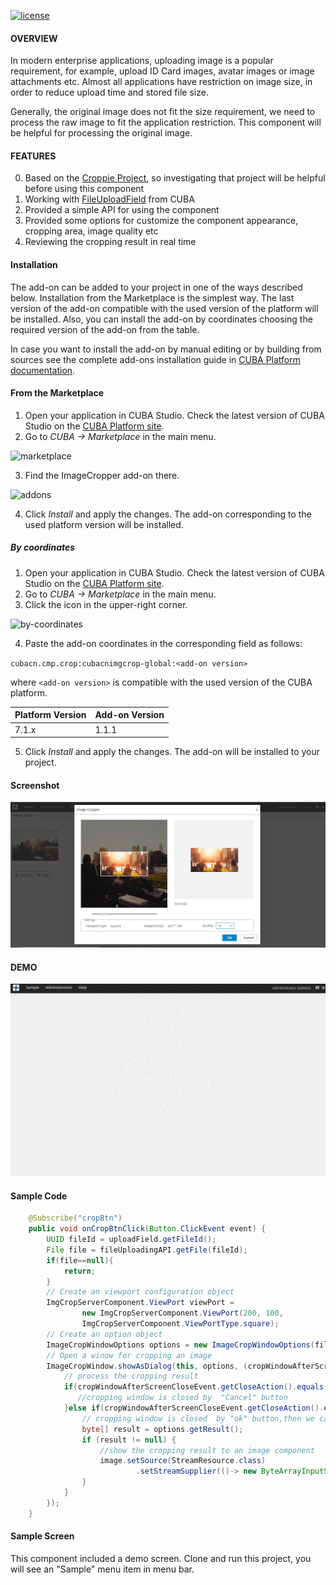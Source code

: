 [![license](https://img.shields.io/badge/license-Apache%20License%202.0-blue.svg?style=flat)](http://www.apache.org/licenses/LICENSE-2.0)
 
#### OVERVIEW

In modern enterprise applications, uploading image is a popular requirement, for example, upload ID Card images, avatar images or image attachments etc.
Almost all applications have restriction on image size, in order to reduce upload time and stored file size.

Generally, the original image does not fit the size requirement, we need to process the raw image to fit the application restriction. 
This component will be helpful for processing the original image.              

#### FEATURES
0. Based on the  [Croppie Project](https://github.com/foliotek/croppie), so investigating that project will be helpful before using this component
0. Working with [FileUploadField](https://doc.cuba-platform.com/manual-7.1/gui_FileUploadField.html) from CUBA    
0. Provided a simple API for using the component
0. Provided some options for customize the component appearance, cropping area, image quality etc
0. Reviewing the cropping result in real time

#### Installation <a name="installation"></a>

The add-on can be added to your project in one of the ways described below. Installation from the Marketplace is the simplest way. The last version of the add-on compatible with the used version of the platform will be installed.
Also, you can install the add-on by coordinates choosing the required version of the add-on from the table.

In case you want to install the add-on by manual editing or by building from sources see the complete add-ons installation guide in [CUBA Platform documentation](https://doc.cuba-platform.com/manual-latest/manual.html#app_components_usage).

####  From the Marketplace <a name="from-the-marketplace"></a>

1. Open your application in CUBA Studio. Check the latest version of CUBA Studio on the [CUBA Platform site](https://www.cuba-platform.com/download/previous-studio/).
2. Go to *CUBA -> Marketplace* in the main menu.

 ![marketplace](https://github.com/cuba-platform/saml-addon/blob/master/img/marketplace.png)

3. Find the ImageCropper add-on there.

 ![addons](https://github.com/cuba-platform/saml-addon/blob/master/img/addons.png)

4. Click *Install* and apply the changes.
The add-on corresponding to the used platform version will be installed.

#####  By coordinates <a name="by-coordinates"></a>

1. Open your application in CUBA Studio. Check the latest version of CUBA Studio on the [CUBA Platform site](https://www.cuba-platform.com/download/previous-studio/).
2. Go to *CUBA -> Marketplace* in the main menu.
3. Click the icon in the upper-right corner.

 ![by-coordinates](https://github.com/cuba-platform/saml-addon/blob/master/img/by-coordinates.png)

4. Paste the add-on coordinates in the corresponding field as follows:

 `cubacn.cmp.crop:cubacnimgcrop-global:<add-on version>`

 where `<add-on version>` is compatible with the used version of the CUBA platform.

 | Platform Version | Add-on Version |
|------------------|----------------|
|7.1.x             | 1.1.1          |

5. Click *Install* and apply the changes. The add-on will be installed to your project.

     
#### Screenshot
![image](https://github.com/cubacn/ImageCropper/blob/master/demoImage/screenshot.png)
#### DEMO 
![image](https://github.com/cubacn/ImageCropper/blob/master/demoImage/CropDemo.gif)

#### Sample Code
```java
    @Subscribe("cropBtn")
    public void onCropBtnClick(Button.ClickEvent event) {
        UUID fileId = uploadField.getFileId();
        File file = fileUploadingAPI.getFile(fileId);
        if(file==null){
            return;
        }
        // Create an viewport configuration object
        ImgCropServerComponent.ViewPort viewPort =
                new ImgCropServerComponent.ViewPort(200, 100,
                ImgCropServerComponent.ViewPortType.square);
        // Create an option object
        ImageCropWindowOptions options = new ImageCropWindowOptions(file, 10, viewPort);
        // Open a winow for cropping an image
        ImageCropWindow.showAsDialog(this, options, (cropWindowAfterScreenCloseEvent)->{
            // process the cropping result
            if(cropWindowAfterScreenCloseEvent.getCloseAction().equals(WINDOW_DISCARD_AND_CLOSE_ACTION)){
               //cropping window is closed by  "Cancel" button
            }else if(cropWindowAfterScreenCloseEvent.getCloseAction().equals(WINDOW_COMMIT_AND_CLOSE_ACTION)){
                // cropping window is closed  by "ok" button,then we can get the cropping result in bytes.
                byte[] result = options.getResult();
                if (result != null) {
                    //show the cropping result to an image component
                    image.setSource(StreamResource.class)
                            .setStreamSupplier(()-> new ByteArrayInputStream(result)).setBufferSize(1024);
                }
            }
        });
    }
```
#### Sample Screen
This component included a demo screen. Clone and run this project, you will see an "Sample" menu item in menu bar.    
